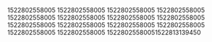 1522802558005
1522802558005
1522802558005
1522802558005
1522802558005
1522802558005
1522802558005
1522802558005
1522802558005
1522802558005
1522802558005
1522802558005
1522802558005
1522802558005
15228025580051522813139450